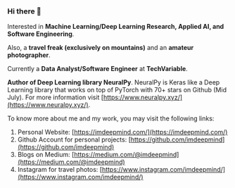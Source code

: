 ### Hi there 👋

Interested in **Machine Learning/Deep Learning Research, Applied AI, and Software Engineering**. 

Also, a **travel freak (exclusively on mountains)** and an **amateur photographer**.

Currently a **Data Analyst/Software Engineer** at **TechVariable**.

**Author of Deep Learning library NeuralPy**. NeuralPy is Keras like a Deep Learning library that works on top of PyTorch with 70+ stars on Github (Mid July). For more information visit [https://www.neuralpy.xyz/](https://www.neuralpy.xyz/).

To know more about me and my work, you may visit the following links:
  1. Personal Website: [https://imdeepmind.com/](https://imdeepmind.com/)
  2. Github Account for personal projects: [https://github.com/imdeepmind](https://github.com/imdeepmind)
  3. Blogs on Medium: [https://medium.com/@imdeepmind](https://medium.com/@imdeepmind)
  4. Instagram for travel photos: [https://www.instagram.com/imdeepmind/](https://www.instagram.com/imdeepmind/)


<!--
**imdeepmind/imdeepmind** is a ✨ _special_ ✨ repository because its `README.md` (this file) appears on your GitHub profile.

Here are some ideas to get you started:

- 🔭 I’m currently working on ...
- 🌱 I’m currently learning ...
- 👯 I’m looking to collaborate on ...
- 🤔 I’m looking for help with ...
- 💬 Ask me about ...
- 📫 How to reach me: ...
- 😄 Pronouns: ...
- ⚡ Fun fact: ...
-->
